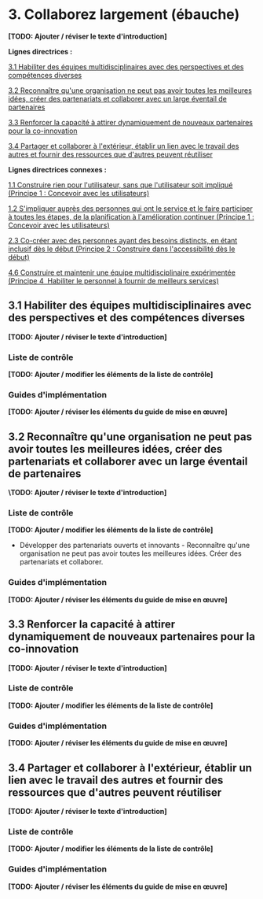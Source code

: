 # 3. Collaborez largement (ébauche)

**\[TODO: Ajouter / réviser le texte d'introduction\]**

**Lignes directrices :**

[3.1 Habiliter des équipes multidisciplinaires avec des perspectives et des compétences diverses](#user-content-31-habiliter-des-équipes-multidisciplinaires-avec-des-perspectives-et-des-compétences-diverses)

[3.2 Reconnaître qu'une organisation ne peut pas avoir toutes les meilleures idées, créer des partenariats et collaborer avec un large éventail de partenaires](#user-content-32-reconnaître-quune-organisation-ne-peut-pas-avoir-toutes-les-meilleures-idées-créer-des-partenariats-et-collaborer-avec-un-large-éventail-de-partenaires)

[3.3 Renforcer la capacité à attirer dynamiquement de nouveaux partenaires pour la co-innovation](#user-content-33-renforcer-la-capacité-à-attirer-dynamiquement-de-nouveaux-partenaires-pour-la-co-innovation)

[3.4 Partager et collaborer à l'extérieur, établir un lien avec le travail des autres et fournir des ressources que d'autres peuvent réutiliser](#user-content-34-partager-et-collaborer-à-lextérieur-établir-un-lien-avec-le-travail-des-autres-et-fournir-des-ressources-que-dautres-peuvent-réutiliser)

**Lignes directrices connexes :**

[1.1 Construire rien pour l'utilisateur, sans que l'utilisateur soit impliqué (Principe&#160;1&#160;: Concevoir avec les utilisateurs)](1-concevoir-avec-utilisateurs.md#user-content-11-construire-rien-pour-lutilisateur-sans-que-lutilisateur-soit-impliqu%C3%A9)

[1.2 S'impliquer auprès des personnes qui ont le service et le faire participer à toutes les étapes, de la planification à l'amélioration continuer (Principe&#160;1&#160;: Concevoir avec les utilisateurs)](1-concevoir-avec-utilisateurs.md#user-content-12-simpliquer-aupr%C3%A8s-des-personnes-qui-ont-le-service-et-le-faire-participer-%C3%A0-toutes-les-%C3%A9tapes-de-la-planification-%C3%A0-lam%C3%A9lioration-continuer)

[2.3 Co-créer avec des personnes ayant des besoins distincts, en étant inclusif dès le début (Principe&#160;2&#160;: Construire dans l'accessibilité dès le début)](2-construire-dans-accessibilite-des-debut.md#user-content-23-co-cr%C3%A9er-avec-des-personnes-ayant-des-besoins-distincts-en-%C3%A9tant-inclusif-d%C3%A8s-le-d%C3%A9but)

[4.6 Construire et maintenir une équipe multidisciplinaire expérimentée (Principe&#160;4&#160; Habiliter le personnel à fournir de meilleurs services)](4-habiliter-personnel-fournir-meilleurs-services.md#user-content-46-construire-et-maintenir-une-%C3%A9quipe-multidisciplinaire-exp%C3%A9riment%C3%A9e)

## 3.1 Habiliter des équipes multidisciplinaires avec des perspectives et des compétences diverses

**\[TODO: Ajouter / réviser le texte d'introduction\]**

### Liste de contrôle

**\[TODO: Ajouter / modifier les éléments de la liste de contrôle\]**

### Guides d'implémentation

**\[TODO: Ajouter / réviser les éléments du guide de mise en œuvre\]**

## 3.2 Reconnaître qu'une organisation ne peut pas avoir toutes les meilleures idées, créer des partenariats et collaborer avec un large éventail de partenaires

**\TODO: Ajouter / réviser le texte d'introduction\]**

### Liste de contrôle

**\[TODO: Ajouter / modifier les éléments de la liste de contrôle\]**

- Développer des partenariats ouverts et innovants - Reconnaître qu'une organisation ne peut pas avoir toutes les meilleures idées. Créer des partenariats et collaborer.

### Guides d'implémentation

**\[TODO: Ajouter / réviser les éléments du guide de mise en œuvre\]**

## 3.3 Renforcer la capacité à attirer dynamiquement de nouveaux partenaires pour la co-innovation

**\[TODO: Ajouter / réviser le texte d'introduction\]**

### Liste de contrôle

**\[TODO: Ajouter / modifier les éléments de la liste de contrôle\]**

### Guides d'implémentation

**\[TODO: Ajouter / réviser les éléments du guide de mise en œuvre\]**

## 3.4 Partager et collaborer à l'extérieur, établir un lien avec le travail des autres et fournir des ressources que d'autres peuvent réutiliser

**\[TODO: Ajouter / réviser le texte d'introduction\]**

### Liste de contrôle

**\[TODO: Ajouter / modifier les éléments de la liste de contrôle\]**

### Guides d'implémentation

**\[TODO: Ajouter / réviser les éléments du guide de mise en œuvre\]**
